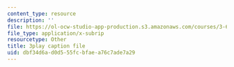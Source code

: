 ```yaml
---
content_type: resource
description: ''
file: https://ol-ocw-studio-app-production.s3.amazonaws.com/courses/3-60-symmetry-structure-and-tensor-properties-of-materials-fall-2005/dbf34d6ad0d555fcbfaea76c7ade7a29_9JXMg32f09w.vtt
file_type: application/x-subrip
resourcetype: Other
title: 3play caption file
uid: dbf34d6a-d0d5-55fc-bfae-a76c7ade7a29
---
```

